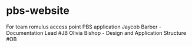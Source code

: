 # pbs-website
For team romulus access point PBS application
Jaycob Barber - Documentation Lead #JB
Olivia Bishop - Design and Application Structure #OB
